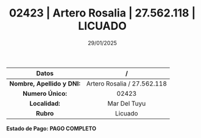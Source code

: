 ﻿---
title: 02423 | Artero Rosalia | 27.562.118 | LICUADO
date: 29/01/2025
draft: false
tags: ['mar-del-tuyu', 'titular', 'licuado']
---

|          **Datos**          |  /  |
|:---------------------------:|:---:|
| **Nombre, Apellido y DNI:** | Artero Rosalia / 27.562.118 |
|      **Numero Único:**      | 02423 |
|        **Localidad:**       | Mar Del Tuyu |
|          **Rubro**          | Licuado |

**Estado de Pago:** **PAGO COMPLETO**
